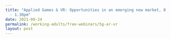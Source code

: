 ```yaml
---
title: "Applied Games & VR: Opportunities in an emerging new market, 8 Nov, 12pm
  - 1.30pm"
date: 2021-09-24
permalink: /working-adults/free-webinars/5g-ar-vr
layout: post
---
```

